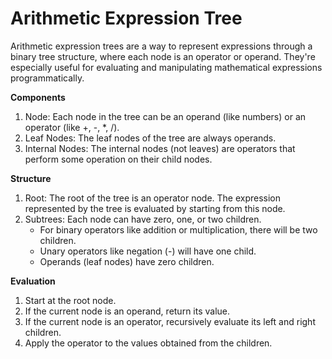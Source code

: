 # Arithmetic Expression Tree

Arithmetic expression trees are a way to represent expressions through a binary tree structure, where each node is an operator or operand. They're especially useful for evaluating and manipulating mathematical expressions programmatically.

**Components**
1. Node: Each node in the tree can be an operand (like numbers) or an operator (like +, -, *, /).
2. Leaf Nodes: The leaf nodes of the tree are always operands.
3. Internal Nodes: The internal nodes (not leaves) are operators that perform some operation on their child nodes.

**Structure**

1. Root: The root of the tree is an operator node. The expression represented by the tree is evaluated by starting from this node.
2. Subtrees: Each node can have zero, one, or two children. 
    - For binary operators like addition or multiplication, there will be two children. 
    - Unary operators like negation (-) will have one child. 
    - Operands (leaf nodes) have zero children.

**Evaluation**

1. Start at the root node.
2. If the current node is an operand, return its value.
3. If the current node is an operator, recursively evaluate its left and right children.
4. Apply the operator to the values obtained from the children.
